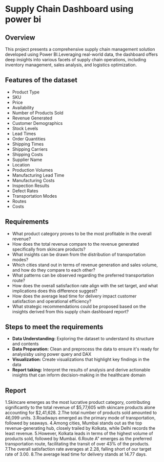 # Supply Chain Dashboard using power bi
## Overview
This project presents a comprehensive supply chain management solution developed using Power BI.Leveraging real-world data, the dashboard offers deep insights into various facets of supply chain operations, including inventory management, sales analysis, and logistics optimization.
## Features of the dataset
* Product Type
* SKU
* Price
* Availability
* Number of Products Sold
* Revenue Generated
* Customer Demographics
* Stock Levels
* Lead Times
* Order Quantities
* Shipping Times
* Shipping Carriers
* Shipping Costs
* Supplier Name
* Location
* Production Volumes
* Manufacturing Lead Time
* Manufacturing Costs
* Inspection Results
* Defect Rates
* Transportation Modes
* Routes
* Costs

## Requirements
* What product category proves to be the most profitable in the overall revenue?
* How does the total revenue compare to the revenue generated specifically from skincare products?
* What insights can be drawn from the distribution of transportation modes?
* Which cities stand out in terms of revenue generation and sales volume, and how do they compare to each other?
* What patterns can be observed regarding the preferred transportation route?
* How does the overall satisfaction rate align with the set target, and what implications does this difference suggest?
* How does the average lead time for delivery impact customer satisfaction and operational efficiency?
* What strategic recommendations could be proposed based on the insights derived from this supply chain dashboard report?

## Steps to meet the requirements
* **Data Understanding:** Exploring the dataset to understand its structure and contents
* **Data Preparation:** Clean and preprocess the data to ensure it's ready for analysisby using power query and DAX
* **Visualization:** Create visualizations that highlight key findings in the data
* **Report taking:** Interpret the results of analysis and derive actionable insights that can inform decision-making in the healthcare domain

## Report
1.Skincare emerges as the most lucrative product category, contributing significantly to the total revenue of $5,77,605 with skincare products alone accounting for $2,41,628.
2.The total number of products sold amounted to 46,099 units.
3.Roadways emerged as the primary mode of transportation, followed by seaways.
4.Among cities, Mumbai stands out as the top revenue-generating hub, closely trailed by Kolkata, while Delhi records the least revenue.
5.However, Kolkata leads in terms of the highest volume of products sold, followed by Mumbai.
6.Route A" emerges as the preferred transportation route, facilitating the transit of over 43% of the products.
7.The overall satisfaction rate averages at 2.28, falling short of our target rate of 3.00.
8.The average lead time for delivery stands at 14.77 days.


